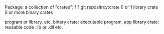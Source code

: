 Package: a collection of "crates": 1:1 git repositroy:crate 
  0 or 1 library crate
  0 or more binary crates

program or library, etc.
  binary crate: executable program, app
  library crate: reusable code .lib or .dll etc.